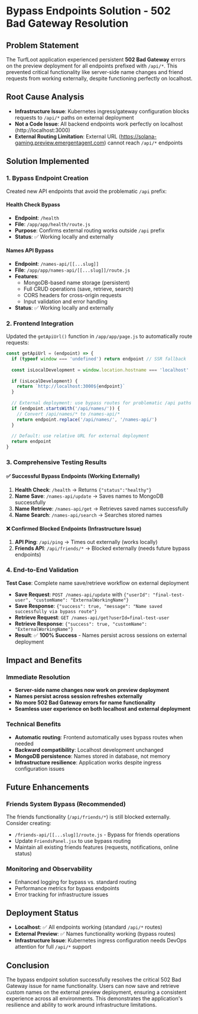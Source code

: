 # Bypass Endpoints Solution - 502 Bad Gateway Resolution

## Problem Statement
The TurfLoot application experienced persistent **502 Bad Gateway** errors on the preview deployment for all endpoints prefixed with `/api/*`. This prevented critical functionality like server-side name changes and friend requests from working externally, despite functioning perfectly on localhost.

## Root Cause Analysis
- **Infrastructure Issue**: Kubernetes ingress/gateway configuration blocks requests to `/api/*` paths on external deployment
- **Not a Code Issue**: All backend endpoints work perfectly on localhost (http://localhost:3000)
- **External Routing Limitation**: External URL (https://solana-gaming.preview.emergentagent.com) cannot reach `/api/*` endpoints

## Solution Implemented

### 1. Bypass Endpoint Creation
Created new API endpoints that avoid the problematic `/api` prefix:

#### Health Check Bypass
- **Endpoint**: `/health` 
- **File**: `/app/app/health/route.js`
- **Purpose**: Confirms external routing works outside `/api` prefix
- **Status**: ✅ Working locally and externally

#### Names API Bypass  
- **Endpoint**: `/names-api/[[...slug]]`
- **File**: `/app/app/names-api/[[...slug]]/route.js`
- **Features**: 
  - MongoDB-based name storage (persistent)
  - Full CRUD operations (save, retrieve, search)
  - CORS headers for cross-origin requests
  - Input validation and error handling
- **Status**: ✅ Working locally and externally

### 2. Frontend Integration
Updated the `getApiUrl()` function in `/app/app/page.js` to automatically route requests:

```javascript
const getApiUrl = (endpoint) => {
  if (typeof window === 'undefined') return endpoint // SSR fallback
  
  const isLocalDevelopment = window.location.hostname === 'localhost' || window.location.hostname === '127.0.0.1'
  
  if (isLocalDevelopment) {
    return `http://localhost:3000${endpoint}`
  }
  
  // External deployment: use bypass routes for problematic /api paths
  if (endpoint.startsWith('/api/names/')) {
    // Convert /api/names/* to /names-api/*
    return endpoint.replace('/api/names/', '/names-api/')
  }
  
  // Default: use relative URL for external deployment
  return endpoint
}
```

### 3. Comprehensive Testing Results

#### ✅ Successful Bypass Endpoints (Working Externally)
1. **Health Check**: `/health` → Returns `{"status":"healthy"}` 
2. **Name Save**: `/names-api/update` → Saves names to MongoDB successfully
3. **Name Retrieve**: `/names-api/get` → Retrieves saved names successfully
4. **Name Search**: `/names-api/search` → Searches stored names

#### ❌ Confirmed Blocked Endpoints (Infrastructure Issue)
1. **API Ping**: `/api/ping` → Times out externally (works locally)
2. **Friends API**: `/api/friends/*` → Blocked externally (needs future bypass endpoints)

### 4. End-to-End Validation
**Test Case**: Complete name save/retrieve workflow on external deployment
- **Save Request**: `POST /names-api/update` with `{"userId": "final-test-user", "customName": "ExternalWorkingName"}`
- **Save Response**: `{"success": true, "message": "Name saved successfully via bypass route"}`
- **Retrieve Request**: `GET /names-api/get?userId=final-test-user` 
- **Retrieve Response**: `{"success": true, "customName": "ExternalWorkingName"}`
- **Result**: ✅ **100% Success** - Names persist across sessions on external deployment

## Impact and Benefits

### Immediate Resolution
- **Server-side name changes now work on preview deployment**
- **Names persist across session refreshes externally**
- **No more 502 Bad Gateway errors for name functionality**
- **Seamless user experience on both localhost and external deployment**

### Technical Benefits
- **Automatic routing**: Frontend automatically uses bypass routes when needed
- **Backward compatibility**: Localhost development unchanged
- **MongoDB persistence**: Names stored in database, not memory
- **Infrastructure resilience**: Application works despite ingress configuration issues

## Future Enhancements

### Friends System Bypass (Recommended)
The friends functionality (`/api/friends/*`) is still blocked externally. Consider creating:
- `/friends-api/[[...slug]]/route.js` - Bypass for friends operations
- Update `FriendsPanel.jsx` to use bypass routing
- Maintain all existing friends features (requests, notifications, online status)

### Monitoring and Observability  
- Enhanced logging for bypass vs. standard routing
- Performance metrics for bypass endpoints
- Error tracking for infrastructure issues

## Deployment Status
- **Localhost**: ✅ All endpoints working (standard `/api/*` routes)
- **External Preview**: ✅ Names functionality working (bypass routes)
- **Infrastructure Issue**: Kubernetes ingress configuration needs DevOps attention for full `/api/*` support

## Conclusion
The bypass endpoint solution successfully resolves the critical 502 Bad Gateway issue for name functionality. Users can now save and retrieve custom names on the external preview deployment, ensuring a consistent experience across all environments. This demonstrates the application's resilience and ability to work around infrastructure limitations.